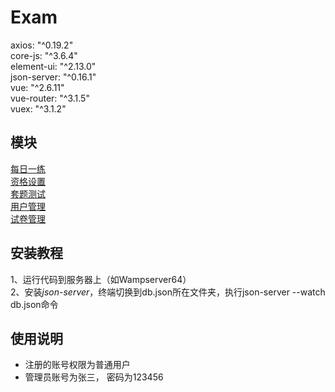 # Exam  
axios: "^0.19.2"  
core-js: "^3.6.4"  
element-ui: "^2.13.0"  
json-server: "^0.16.1"  
vue: "^2.6.11"  
vue-router: "^3.1.5"  
vuex: "^3.1.2"  
## 模块  
[每日一练](https://github.com/CoderWqk/GitDescriptImg/blob/master/exam/mryl.png)  
[资格设置](https://github.com/CoderWqk/GitDescriptImg/blob/master/exam/zgsz.png)  
[套题测试](https://github.com/CoderWqk/GitDescriptImg/blob/master/exam/ttcs.png)  
[用户管理](https://github.com/CoderWqk/GitDescriptImg/blob/master/exam/yhgl.png)  
[试卷管理](https://github.com/CoderWqk/GitDescriptImg/blob/master/exam/sjgl.png)  
## 
## 安装教程  
1、运行代码到服务器上（如Wampserver64）  
2、安装*json-server*，终端切换到db.json所在文件夹，执行json-server --watch db.json命令  
## 使用说明
* 注册的账号权限为普通用户
* 管理员账号为张三， 密码为123456
